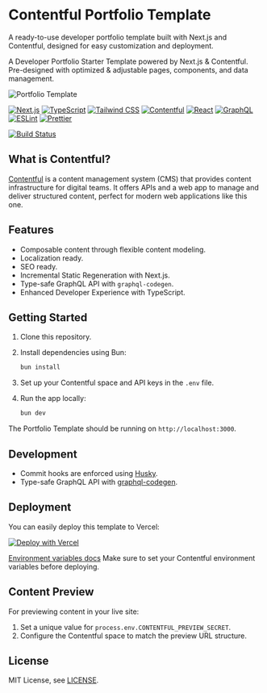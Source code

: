 # Contentful Portfolio Template

A ready-to-use developer portfolio template built with Next.js and Contentful, designed for easy customization and deployment.

A Developer Portfolio Starter Template powered by Next.js & Contentful. Pre-designed with optimized & adjustable pages, components, and data management.

![Portfolio Template](portfolio-template.jpg 'Portfolio Template')

[![Next.js](https://img.shields.io/badge/Next.js-000000?style=for-the-badge&logo=nextdotjs&logoColor=white)](https://nextjs.org)
[![TypeScript](https://img.shields.io/badge/TypeScript-007ACC?style=for-the-badge&logo=typescript&logoColor=white)](https://www.typescriptlang.org)
[![Tailwind CSS](https://img.shields.io/badge/Tailwind_CSS-38B2AC?style=for-the-badge&logo=tailwind-css&logoColor=white)](https://tailwindcss.com)
[![Contentful](https://img.shields.io/badge/Contentful-2478CC?style=for-the-badge&logo=contentful&logoColor=white)](https://www.contentful.com)
[![React](https://img.shields.io/badge/React-20232A?style=for-the-badge&logo=react&logoColor=61DAFB)](https://reactjs.org)
[![GraphQL](https://img.shields.io/badge/GraphQL-E10098?style=for-the-badge&logo=graphql&logoColor=white)](https://graphql.org)
[![ESLint](https://img.shields.io/badge/ESLint-4B32C3?style=for-the-badge&logo=eslint&logoColor=white)](https://eslint.org)
[![Prettier](https://img.shields.io/badge/Prettier-F7B93E?style=for-the-badge&logo=prettier&logoColor=black)](https://prettier.io)

[![Build Status](https://img.shields.io/github/workflow/status/patgpt/contentful-portfolio-template/CI)](https://github.com/patgpt/contentful-portfolio-template/actions)

## What is Contentful?

[Contentful](https://www.contentful.com/) is a content management system (CMS) that provides content infrastructure for digital teams. It offers APIs and a web app to manage and deliver structured content, perfect for modern web applications like this one.

## Features

- Composable content through flexible content modeling.
- Localization ready.
- SEO ready.
- Incremental Static Regeneration with Next.js.
- Type-safe GraphQL API with `graphql-codegen`.
- Enhanced Developer Experience with TypeScript.

## Getting Started

1. Clone this repository.
2. Install dependencies using Bun:

   ```bash
   bun install
   ```

3. Set up your Contentful space and API keys in the `.env` file.
4. Run the app locally:

   ```bash
   bun dev
   ```

The Portfolio Template should be running on `http://localhost:3000`.

## Development

- Commit hooks are enforced using [Husky](https://github.com/typicode/husky).
- Type-safe GraphQL API with [graphql-codegen](https://www.the-guild.dev/graphql/codegen).

## Deployment

You can easily deploy this template to Vercel:

[![Deploy with Vercel](https://vercel.com/button)](https://vercel.com/new/clone?repository-url=https%3A%2F%2Fgithub.com%2Fpatgpt%2Fcontentful-portfolio-template&env=CONTENTFUL_SPACE_ID,CONTENTFUL_ACCESS_TOKEN,CONTENTFUL_PREVIEW_ACCESS_TOKEN&envDescription=API%20Keys%20needed%20for%20the%20application&envLink=https%3A%2F%2Fgithub.com%2Fpatgpt%2Fcontentful-portfolio-template%23environment-variables)

[Environment variables docs](https://vercel.com/docs/concepts/projects/environment-variables)
Make sure to set your Contentful environment variables before deploying.

## Content Preview

For previewing content in your live site:

1. Set a unique value for `process.env.CONTENTFUL_PREVIEW_SECRET`.
2. Configure the Contentful space to match the preview URL structure.

## License

MIT License, see [LICENSE](./LICENSE).
